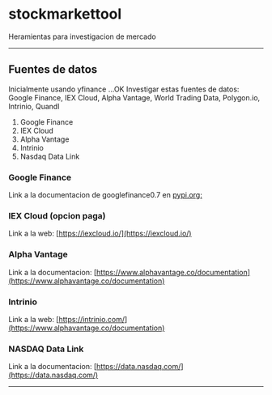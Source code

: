 # stockmarkettool
Heramientas para investigacion de mercado

***

## Fuentes de datos
Inicialmente usando yfinance ...OK
Investigar estas fuentes de datos: Google Finance, IEX Cloud, Alpha Vantage, World Trading Data, Polygon.io, Intrinio, Quandl

1. Google Finance
2. IEX Cloud
3. Alpha Vantage
4. Intrinio
5. Nasdaq Data Link

### Google Finance
Link a la documentacion de googlefinance0.7 en [pypi.org:]( https://pypi.org/project/googlefinance/)

### IEX Cloud (opcion paga)
Link a la web: [https://iexcloud.io/](https://iexcloud.io/)

### Alpha Vantage
Link a la documentacion: [https://www.alphavantage.co/documentation](https://www.alphavantage.co/documentation)

### Intrinio
Link a la web: [https://intrinio.com/](https://www.alphavantage.co/documentation)

### NASDAQ Data Link

Link a la documentacion: [https://data.nasdaq.com/](https://data.nasdaq.com/)
***

